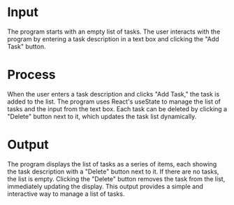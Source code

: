 # Input
The program starts with an empty list of tasks. The user interacts with the program by entering a task description in a text box and clicking the "Add Task" button.

# Process
When the user enters a task description and clicks "Add Task," the task is added to the list. The program uses React's useState to manage the list of tasks and the input from the text box. Each task can be deleted by clicking a "Delete" button next to it, which updates the task list dynamically.

# Output
The program displays the list of tasks as a series of items, each showing the task description with a "Delete" button next to it. If there are no tasks, the list is empty. Clicking the "Delete" button removes the task from the list, immediately updating the display. This output provides a simple and interactive way to manage a list of tasks.